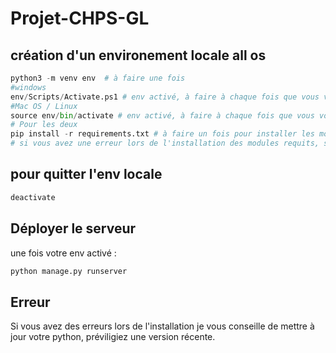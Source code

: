 # Projet-CHPS-GL

## création d'un environement locale all os

```python
python3 -m venv env  # à faire une fois
#windows
env/Scripts/Activate.ps1 # env activé, à faire à chaque fois que vous voulez utiliser l'env local
#Mac OS / Linux
source env/bin/activate # env activé, à faire à chaque fois que vous voulez utiliser l'env local
# Pour les deux
pip install -r requirements.txt # à faire un fois pour installer les modules nécessaires
# si vous avez une erreur lors de l'installation des modules requits, suffit de mettre à jour votre python vers une version plus récente
```
## pour quitter l'env locale
```python
deactivate
```
## Déployer le serveur

une fois votre env activé :
```python
python manage.py runserver
```

## Erreur
Si vous avez des erreurs lors de l'installation je vous conseille de mettre à jour votre python, préviligiez une version récente.
